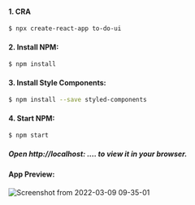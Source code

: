 #### 1. CRA

```sh
$ npx create-react-app to-do-ui
```
#### 2. Install NPM:

```sh
$ npm install
```

#### 3. Install Style Components:

```sh
$ npm install --save styled-components
```

#### 4. Start NPM:

```sh
$ npm start
```
##### Open http://localhost: .... to view it in your browser.

#### App Preview:
![Screenshot from 2022-03-09 09-35-01](https://user-images.githubusercontent.com/97106864/157370838-314904c0-4052-4b03-8ee7-13efaf8aac41.png)

